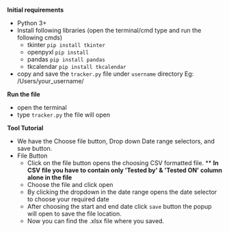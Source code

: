 **Initial requirements**
* Python 3+
* Install following libraries (open the terminal/cmd type and run the following cmds)
  * tkinter `pip install tkinter`
  * openpyxl `pip install`
  * pandas `pip install pandas`
  * tkcalendar `pip install tkcalendar`
* copy and save the `tracker.py` file under `username` directory Eg: /Users/your_username/

**Run the file**
* open the terminal
* type `tracker.py` the file will open

**Tool Tutorial**
* We have the Choose file button, Drop down Date range selectors, and save button.
* File Button
  * Click on the file button opens the choosing CSV formatted file. 
   ** **In CSV file you have to contain only 'Tested by' & 'Tested ON' column alone in the file**
  * Choose the file and click open
  * By clicking the dropdown in the date range opens the date selector to choose your required date
  * After choosing the start and end date click `save` button the popup will open to save the file location.
  * Now you can find the .xlsx file where you saved.



    
